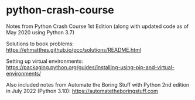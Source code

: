 # python-crash-course
 Notes from Python Crash Course 1st Edition (along with updated code as of May 2020 using Python 3.7)

 Solutions to book problems: https://ehmatthes.github.io/pcc/solutions/README.html

 Setting up virtual environments: https://packaging.python.org/guides/installing-using-pip-and-virtual-environments/

 Also included notes from Automate the Boring Stuff with Python 2nd edition in July 2022 (Python 3.10): https://automatetheboringstuff.com


